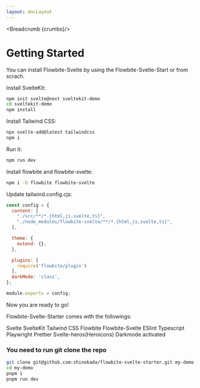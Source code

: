 ```yaml
---
layout: docLayout
---
```

<script>
  import Htwo from '../utils/Htwo.svelte'
  import { Breadcrumb } from '$lib/index'
  let crumbs = [
    {
      label:'Home',
      href:'/'
    },
    {
      label:'Getting started',
      href:'/getting-started'
    }
  ]
</script>

<Breadcrumb {crumbs}/>

<h1 class="text-3xl w-full dark:text-white py-8">Getting Started</h1>

<p>You can install Flowbite-Svelte by using the Flowbite-Svelte-Start or from scrach.</p>

<Htwo label="Installing from scrach" />

<p>Install SvelteKit:</p>

```bash
npm init svelte@next sveltekit-demo 
cd sveltekit-demo
npm install 
```

<p>Install Tailwind CSS:</p>

```bash
npx svelte-add@latest tailwindcss
npm i
```

<p>Run it:</p>

```bash
npm run dev
```

<p>Install flowbite and flowbite-svelte:</p>

```sh
npm i -D flowbite flowbite-svelte
```

<p>Update tailwind.config.cjs:</p>

```js
const config = {
  content: [
    "./src/**/*.{html,js,svelte,ts}",
    "./node_modules/flowbite-svelte/**/*.{html,js,svelte,ts}",
  ],

  theme: {
    extend: {},
  },

  plugins: [
    require('flowbite/plugin')
  ],
  darkMode: 'class',
};

module.exports = config;
```

<p>Now you are ready to go!</p>

<Htwo label="Installing Flowbite-Svelte-Starter" />

<p>Flowbite-Svelte-Starter comes with the followings:</p>


<span class="w-full dark:text-white">Svelte</span>
<span class="w-full dark:text-white">SvelteKit</span>
<span class="w-full dark:text-white">Tailwind CSS</span>
<span class="w-full dark:text-white">Flowbite</span>
<span class="w-full dark:text-white">Flowbite-Svelte</span>
<span class="w-full dark:text-white">ESlint</span>
<span class="w-full dark:text-white">Typescript</span>
<span class="w-full dark:text-white">Playwright</span>
<span class="w-full dark:text-white">Prettier</span>
<span class="w-full dark:text-white">Svelte-heros(Heroicons)</span>
<span class="w-full dark:text-white">Darkmode activated</span>

<h3>You need to run git clone the repo</h3>

```sh
git clone git@github.com:shinokada/flowbite-svelte-starter.git my-demo
cd my-demo
pnpm i
pnpm run dev
```